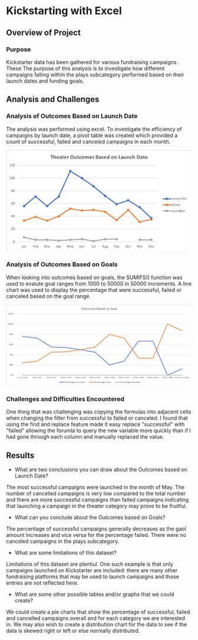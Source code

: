 # Kickstarting with Excel

## Overview of Project

### Purpose

Kickstarter data has been gathered for various fundraising campaigns . These The purpose of this analysis is to investigate how different campaigns falling within the plays subcategory performed based on their launch dates and funding goals.

## Analysis and Challenges

### Analysis of Outcomes Based on Launch Date

The analysis was performed using excel. To investigate the efficiency of campaigns by launch date, a pivot table was created which provided a count of successful, failed and canceled campaigns in each month.

![image_name](https://github.com/zackzydonik/kickstarter-analysis/blob/c1ab823b7a0c7c1a4be25a517e3dcfefd69d1ef5/Theater_Outcomes_vs_Launch.png)

### Analysis of Outcomes Based on Goals

When looking into outcomes based on goals, the SUMIFS() function was used to evalute goal ranges from 1000 to 50000 in 50000 increments. A line chart was used to display the percentage that were successful, failed or canceled based on the goal range.

![image_name](https://github.com/zackzydonik/kickstarter-analysis/blob/c1ab823b7a0c7c1a4be25a517e3dcfefd69d1ef5/Outcomes_vs_Goals.png)

### Challenges and Difficulties Encountered

One thing that was challenging was copying the formulas into adjacent cells when changing the filter from successful to failed or canceled. I found that using the find and replace feature made it easy replace "successful" with "failed" allowing the forumla to query the new variable more quickly than if I had gone through each column and manually replaced the value.

## Results

- What are two conclusions you can draw about the Outcomes based on Launch Date?

The most successful campaigns were launched in the month of May. The number of cancelled campaigns is very low compared to the total number and there are more successful campaigns than failed campaigns indicating that launching a campaign in the theater category may prove to be fruitful.

- What can you conclude about the Outcomes based on Goals?

The percentage of successful campaigns generally decreases as the gaol amount increases and vice versa for the percentage failed. There were no canceled campaigns in the plays subcategory.

- What are some limitations of this dataset?

Limitations of this dataset are plentiul. One such example is that only campaigns launched on Kickstarter are included: there are many other fundraising platforms that may be used to launch campaigns and those entries are not reflected here.

- What are some other possible tables and/or graphs that we could create?

We could create a pie charts that show the percentage of successful, failed and cancelled campaigns overall and for each category we are interested in. We may also wish to create a distribution chart for the data to see if the data is skewed right or left or else normally distributed.
